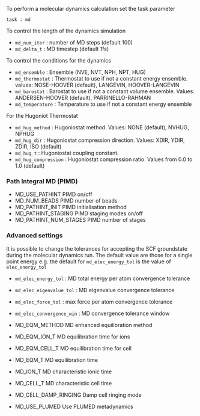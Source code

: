 
To perform a molecular dynamics calculation set the task parameter
```
task : md
```

To control the length of the dynamics simulation

* `md_num_iter` :    number of MD steps (default 100)
* `md_delta_t` :     MD timestep (default 1fs)

To control the conditions for the dynamics

* `md_ensemble` :    Ensemble (NVE, NVT, NPH, NPT, HUG)
* `md_thermostat` :  Thermostat to use if not a constant energy ensemble. values: NOSE-HOOVER (default), LANGEVIN, HOOVER-LANGEVIN
* `md_barostat` :    Barostat to use if not a constant volume ensemble. Values: ANDERSEN-HOOVER (default), PARRINELLO-RAHMAN
* `md_temperature` : Temperature to use if not a constant energy ensemble

For the Hugoniot Thermostat

* `md_hug_method` :                    Hugoniostat method. Values: NONE (default), NVHUG, NPHUG
* `md_hug_dir` :                       Hugoniostat compression direction. Values: XDIR, YDIR, ZDIR, ISO (default)
* `md_hug_t` :                         Hugoniostat coupling constant.
* `md_hug_compression` :               Hugoniostat compression ratio. Values from 0.0 to 1.0 (default)

### Path Integral MD (PIMD)


* MD_USE_PATHINT                   PIMD on/off
* MD_NUM_BEADS                     PIMD number of beads
* MD_PATHINT_INIT                  PIMD initialisation method
* MD_PATHINT_STAGING               PIMD staging modes on/off
* MD_PATHINT_NUM_STAGES            PIMD number of stages


### Advanced settings

It is possible to change the tolerances for accepting the SCF groundstate during the molecular dynamics run. The default value are those for a single point energy e.g. the default for `md_elec_energy_tol` is the value of `elec_energy_tol`

* `md_elec_energy_tol` :  MD total energy per atom convergence tolerance
* `md_elec_eigenvalue_tol` : MD eigenvalue convergence tolerance
* `md_elec_force_tol` : max force per atom convergence tolerance
* `md_elec_convergence_win` :      MD convergence tolerance window

* MD_EQM_METHOD                    MD enhanced equilibration method
* MD_EQM_ION_T                     MD equilibration time for ions
* MD_EQM_CELL_T                    MD equilibration time for cell
* MD_EQM_T                         MD equilibration time
* MD_ION_T                         MD characteristic ionic time
* MD_CELL_T                        MD characteristic cell time


* MD_CELL_DAMP_RINGING             Damp cell ringing mode
* MD_USE_PLUMED                    Use PLUMED metadynamics
